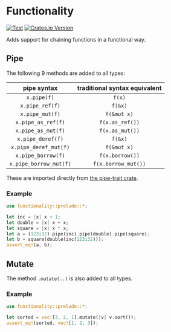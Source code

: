# Functionality

[![Test](https://github.com/yonatan-reicher/functionality/workflows/Test/badge.svg)](https://github.com/yonatan-reicher/functionality/actions?query=workflow%3ATest)
[![Crates.io Version](https://img.shields.io/crates/v/functionality?logo=rust)](https://crates.io/crates/functionality)

Adds support for chaining functions in a functional way.

## Pipe

The following 9 methods are added to all types:

|       pipe syntax      |  traditional syntax equivalent |
|:----------------------:|:------------------------------:|
| `x.pipe(f)`            | `f(x)`                         |
| `x.pipe_ref(f)`        | `f(&x)`                        |
| `x.pipe_mut(f)`        | `f(&mut x)`                    |
| `x.pipe_as_ref(f)`     | `f(x.as_ref())`                |
| `x.pipe_as_mut(f)`     | `f(x.as_mut())`                |
| `x.pipe_deref(f)`      | `f(&x)`                        |
| `x.pipe_deref_mut(f)`  | `f(&mut x)`                    |
| `x.pipe_borrow(f)`     | `f(x.borrow())`                |
| `x.pipe_borrow_mut(f)` | `f(x.borrow_mut())`            |

These are imported directly from [the pipe-trait crate](https://github.com/KSXGitHub/pipe-trait).

### Example

```rust
use functionality::prelude::*;

let inc = |x| x + 1;
let double = |x| x + x;
let square = |x| x * x;
let a = (123i32).pipe(inc).pipe(double).pipe(square);
let b = square(double(inc(123i32)));
assert_eq!(a, b);
```

## Mutate

The method `.mutate(..)` is also added to all types.

### Example

```rust
use functionality::prelude::*;

let sorted = vec![3, 2, 1].mutate(|v| v.sort());
assert_eq!(sorted, vec![1, 2, 3]);
```
